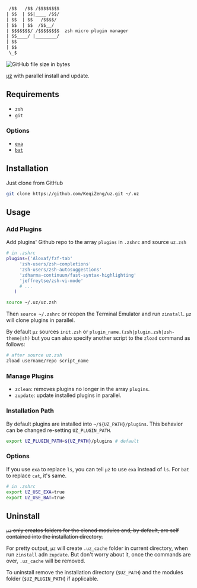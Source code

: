 ```txt
 /$$   /$$ /$$$$$$$$
| $$  | $$|____ /$$/
| $$  | $$   /$$$$/
| $$  | $$  /$$__/
| $$$$$$$/ /$$$$$$$$  zsh micro plugin manager
| $$____/ |________/
| $$
| $$
 \_$
```

![GitHub file size in bytes](https://img.shields.io/github/size/KeqiZeng/uz/uz.zsh?color=green&label=uz.zsh&logo=uz.zsh%20size&style=flat-square)

[µz](https://github.com/maxrodrigo/uz) with parallel install and update.

## Requirements

- `zsh`
- `git`

### Options

- [`exa`](https://github.com/ogham/exa)
- [`bat`](https://github.com/sharkdp/bat)

## Installation

Just clone from GitHub

```sh
git clone https://github.com/KeqiZeng/uz.git ~/.uz
```

## Usage

### Add Plugins

Add plugins' Github repo to the array `plugins` in `.zshrc` and source `uz.zsh`

```zsh
# in .zshrc
plugins=('Aloxaf/fzf-tab'
	 'zsh-users/zsh-completions'
	 'zsh-users/zsh-autosuggestions'
	 'zdharma-continuum/fast-syntax-highlighting'
	 'jeffreytse/zsh-vi-mode'
	 # ...
   )

source ~/.uz/uz.zsh
```

Then `source ~/.zshrc` or reopen the Terminal Emulator and run `zinstall`. `µz` will clone plugins in parallel.

By default `µz` sources `init.zsh` or `plugin_name.(zsh|plugin.zsh|zsh-theme|sh)` but you can also specify another script to the `zload` command as follows:

```zsh
# after source uz.zsh
zload username/repo script_name
```

### Manage Plugins

- `zclean`: removes plugins no longer in the array `plugins`.
- `zupdate`: update installed plugins in parallel.

### Installation Path

By default plugins are installed into `~/${UZ_PATH}/plugins`. This behavior can be changed re-setting `UZ_PLUGIN_PATH`.

```zsh
export UZ_PLUGIN_PATH=${UZ_PATH}/plugins # default
```

### Options

If you use `exa` to replace `ls`, you can tell `µz` to use `exa` instead of `ls`.
For `bat` to replace `cat`, it's same.

```zsh
# in .zshrc
export UZ_USE_EXA=true
export UZ_USE_BAT=true
```

## Uninstall

~~`μz` only creates folders for the cloned modules and, by default, are self contained into the installation directory.~~

For pretty output, `μz` will create `.uz_cache` folder in current directory, when run `zinstall` adn `zupdate`. But don't worry about it, once the commands are over, `.uz_cache` will be removed.

To uninstall remove the installation directory (`$UZ_PATH`) and the modules folder (`$UZ_PLUGIN_PATH`) if applicable.

